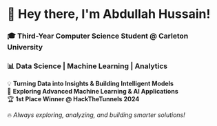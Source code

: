 # 🚀 Hey there, I'm Abdullah Hussain!  

### 🎓 **Third-Year Computer Science Student @ Carleton University**  
### 📊 **Data Science | Machine Learning | Analytics**  

💡 **Turning Data into Insights & Building Intelligent Models**  
🧠 **Exploring Advanced Machine Learning & AI Applications**  
🏆 **1st Place Winner @ HackTheTunnels 2024**  

🔥 *Always exploring, analyzing, and building smarter solutions!*  
